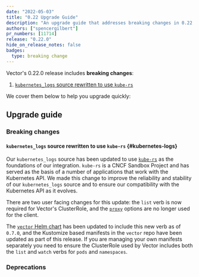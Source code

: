 ```yaml
---
date: "2022-05-03"
title: "0.22 Upgrade Guide"
description: "An upgrade guide that addresses breaking changes in 0.22.0"
authors: ["spencergilbert"]
pr_numbers: [11714]
release: "0.22.0"
hide_on_release_notes: false
badges:
  type: breaking change
---
```


Vector's 0.22.0 release includes **breaking changes**:

1. [`kubernetes_logs` source rewritten to use `kube-rs`](#kubernetes-logs)

We cover them below to help you upgrade quickly:

## Upgrade guide

### Breaking changes

#### `kubernetes_logs` source rewritten to use `kube-rs` {#kubernetes-logs}

Our `kubernetes_logs` source has been updated to use [`kube-rs`](https://kube.rs/)
as the foundations of our integration. `kube-rs` is a CNCF Sandbox Project and
has served as the basis of a number of applications that work with the Kubernetes API.
We made this change to improve the reliability and stability of our `kubernetes_logs`
source and to ensure our compatibility with the Kubernetes API as it evolves.

There are two user facing changes for this update: the `list` verb is now required
for Vector's ClusterRole, and the [`proxy`](https://vector.dev/docs/reference/configuration/global-options/#proxy)
options are no longer used for the client.

The [`vector` Helm chart](https://github.com/vectordotdev/helm-charts/tree/develop/charts/vector)
has been updated to include this new verb as of `0.7.0`, and the Kustomize based
manifests in the `vector` repo have been updated as part of this release. If you
are managing your own manifests separately you need to ensure the ClusterRole used
by Vector includes both the `list` and `watch` verbs for `pods` and `namespaces`.

### Deprecations

